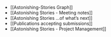 - [[Astonishing-Stories Graph]]
- [[Astonishing Stories -  Meeting notes]]
- [[Astonishing Stories
...of what’s next]]
- [[Publications accepting submissions]]
- [[Astonishing Stories - Project Management]]
